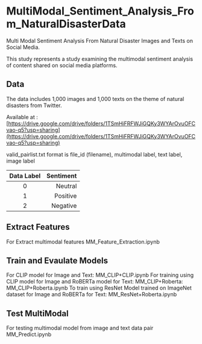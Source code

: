 # MultiModal_Sentiment_Analysis_From_NaturalDisasterData
 Multi Modal Sentiment Analysis From Natural Disaster Images and Texts on Social Media.

This study represents a study examining the multimodal sentiment analysis of content shared on social media platforms.

## Data

The data includes 1,000 images and 1,000 texts on the theme of natural disasters from Twitter.

Available at : [https://drive.google.com/drive/folders/1TSmHiFRFWJiGQKy3WYArOvuOFCvao-q5?usp=sharing](https://drive.google.com/drive/folders/1TSmHiFRFWJiGQKy3WYArOvuOFCvao-q5?usp=sharing)

valid_pairlist.txt format is file_id (filename), multimodal label, text label, image label

| Data Label   | Sentiment  |
|:-------:| -----:|
| 0       | Neutral    |
| 1       | Positive   |
| 2       | Negative   |

## Extract Features

For Extract multimodal features  MM_Feature_Extraction.ipynb

## Train and Evaulate Models


For CLIP model for Image and Text: MM_CLIP+CLIP.ipynb
For training using CLIP model for Image and RoBERTa model for Text: MM_CLIP+Roberta: MM_CLIP+Roberta.ipynb
To train using ResNet Model trained on ImageNet dataset for Image and RoBERTa for Text: MM_ResNet+Roberta.ipynb

## Test MultiModal

For testing multimodal model from image and text data pair MM_Predict.ipynb
